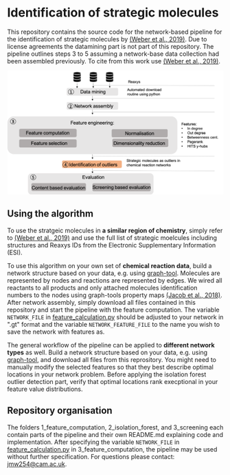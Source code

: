 # Identification of strategic molecules

This repository contains the source code for the network-based pipeline for the identification of strategic molecules by [(Weber et al., 2019)]. Due to license agreements the datamining part is not part of this repository. The pipeline outlines steps 3 to 5 assuming a network-base data collection had been assembled previously. To cite from this work use [(Weber et al., 2019)]. 




<img align="centre" src="documents/pipeline.png" width="600" > 

## Using the algorithm 

To use the stratgeic molecules in **a similar region of chemistry**, simply refer to [(Weber et al., 2019)] and use the full list of strategic moelcules including structures and Reaxys IDs from the Electronic Supplementary Information (ESI).

To use this algorithm on your own set of **chemical reaction data**, build a network structure based on your data, e.g. using [graph-tool]. Molecules are represented by nodes and reactions are represented by edges. We wired all reactants to all products and only attached molecules identification numbers to the nodes using graph-tools property maps [(Jacob et al., 2018)]. After network assembly, simply download all files contained in this repository and start the pipeline with the feature computation. The variable `NETWORK_FILE` in [feature_calculation.py] should be adjusted to your network in ".gt" format and the variable `NETWORK_FEATURE_FILE` to the name you wish to save the network with features as. 

The general workflow of the pipeline can be applied to **different network types** as well. Build a network structure based on your data, e.g. using [graph-tool], and download all files from this reprository. You might need to manually modify the selected features so that they best describe optimal locations in your network problem. Before applying the isolation forest outlier detection part, verify that optimal locations rank execptional in your feature value distributions. 

## Repository organisation 
The folders 1_feature_computation, 2_isolation_forest, and 3_screening each contain parts of the pipeline and their own README.md explaining code and implementation. After specifying the variable `NETWORK_FILE` in [feature_calculation.py] in 3_feature_computation, the pipeline may be used without further specification. For questions please contact: <jmw254@cam.ac.uk>. 


[(Weber et al., 2019)]: https://pubs.rsc.org/en/content/articlehtml/2018/re/c7re00129k
[graph-tool]: https://graph-tool.skewed.de/static/doc/quickstart.html
[feature_calculation.py]: https://github.com/Jana-Marie-Weber/strategic_molecules/blob/master/1_feature_computation/feature_calculation.py
[(Jacob et al., 2018)]: https://pubs.rsc.org/en/content/articlehtml/2018/re/c7re00129k
